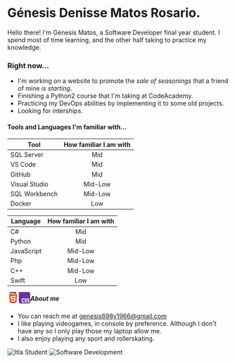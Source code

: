 # Génesis Denisse Matos Rosario. 
Hello there! I'm Génesis Matos, a Software Developer final year student. 
I spend most of time learning, and the other half taking to practice my knowledge.


### Right now...

+ I'm working on a website to promote the _sale of seasonings_ that a friend of mine *is starting*.
+ Finishing a Python2 course that I'm taking at CodeAcademy.
+ Practicing my DevOps abilities by implementing it to some old projects.
+ Looking for interships.

#### Tools and Languages I'm familiar with...
|      Tool     |  How familiar I am with  |
| ------------- | :----------------------: |
| SQL Server    |  Mid                     |
| VS Code       |  Mid                     |
| GitHub        |  Mid                     |
| Visual Studio |  Mid-Low                 |
| SQL Workbench |  Mid-Low                 |
| Docker        |  Low                     |


|   Language    |  How familiar I am with  |
| ------------- | :----------------------: |
| C#            |  Mid                     |
| Python        |  Mid                     |
| JavaScript    |  Mid-Low                 |
| Php           |  Mid-Low                 |
| C++           |  Mid-Low                 |
| Swift         |  Low                     |

<img align="left" alt="HTML5" width="26px" src="https://raw.githubusercontent.com/github/explore/80688e429a7d4ef2fca1e82350fe8e3517d3494d/topics/html/html.png" />

<img align="left" alt="CSS3" width="26px" src="https://raw.githubusercontent.com/github/explore/80688e429a7d4ef2fca1e82350fe8e3517d3494d/topics/css/css.png" />


##### About me 
+ You can reach me at genesis698y1966@gmail.com
+ I like playing videogames, in console by preference. Although I don't have any so I only play those my laptop allow me. 
+ I also enjoy playing any sport and rollerskating.


![Itla Student](https://img.shields.io/badge/Itla_Student-blue)
![Software Development](https://img.shields.io/badge/Software%20Developer%20in%20process%20;D-F08787)